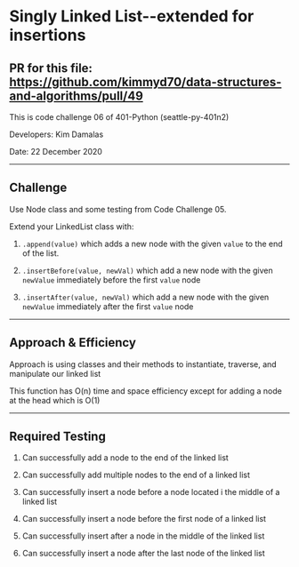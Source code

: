 # Singly Linked List--extended for insertions

## PR for this file: https://github.com/kimmyd70/data-structures-and-algorithms/pull/49
This is code challenge 06 of 401-Python (seattle-py-401n2)

Developers: Kim Damalas  

Date: 22 December 2020
____________________
## Challenge

Use Node class and some testing from Code Challenge 05.

Extend your LinkedList class with:

1. `.append(value)` which adds a new node with the given `value` to the end of the list.

3. `.insertBefore(value, newVal)` which add a new node with the given `newValue` immediately before the first `value` node

4. `.insertAfter(value, newVal)` which add a new node with the given `newValue` immediately after the first `value` node

__________

## Approach & Efficiency

Approach is using classes and their methods to instantiate, traverse, and manipulate our linked list

This function has O(n) time and space efficiency except for adding a node at the head which is O(1)

_____________
## Required Testing

1. Can successfully add a node to the end of the linked list

2. Can successfully add multiple nodes to the end of a linked list

3. Can successfully insert a node before a node located i the middle of a linked list

4. Can successfully insert a node before the first node of a linked list

5. Can successfully insert after a node in the middle of the linked list

6. Can successfully insert a node after the last node of the linked list
